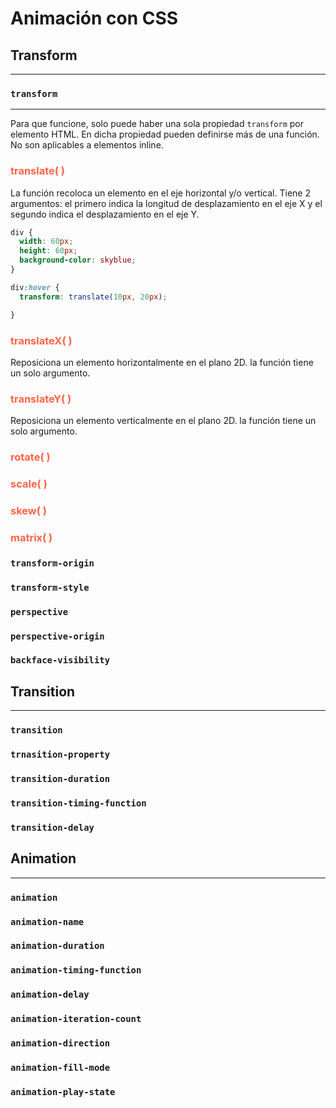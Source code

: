 # Animación con CSS

## Transform

---

### `transform`

---

Para que funcione, solo puede haber una sola propiedad `transform` por elemento HTML. En dicha propiedad pueden definirse más de una función. No son aplicables a elementos inline.

### <span style="color: tomato"> translate( )

La función recoloca un elemento en el eje horizontal y/o vertical. Tiene 2 argumentos: el primero indica la longitud de desplazamiento en el eje X y el segundo indica el desplazamiento en el eje Y.

```css
div {
  width: 60px;
  height: 60px;
  background-color: skyblue;
}

div:hover {
  transform: translate(10px, 20px);

}
```

### <span style="color: tomato"> translateX( )

Reposiciona un elemento horizontalmente en el plano 2D. la función tiene un solo argumento.

### <span style="color: tomato"> translateY( )

Reposiciona un elemento verticalmente en el plano 2D. la función tiene un solo argumento.

### <span style="color: tomato"> rotate( )

### <span style="color: tomato"> scale( )

### <span style="color: tomato"> skew( )

### <span style="color: tomato"> matrix( )

### `transform-origin`

### `transform-style`

### `perspective`

### `perspective-origin`

### `backface-visibility`

## Transition

---

### `transition`

### `trnasition-property`

### `transition-duration`

### `transition-timing-function`

### `transition-delay`

## Animation

---

### `animation`

### `animation-name`

### `animation-duration`

### `animation-timing-function`

### `animation-delay`

### `animation-iteration-count`

### `animation-direction`

### `animation-fill-mode`

### `animation-play-state`
